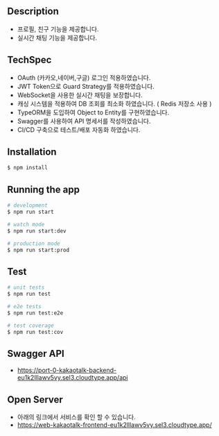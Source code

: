 ## Description
- 프로필, 친구 기능을 제공합니다.
- 실시간 채팅 기능을 제공합니다.

## TechSpec
- OAuth (카카오,네이버,구글) 로그인 적용하였습니다.
- JWT Token으로 Guard Strategy를 적용하였습니다.
- WebSocket을 사용한 실시간 채팅을 보장합니다.
- 캐싱 시스템을 적용하여 DB 조회를 최소화 하였습니다. ( Redis 저장소 사용 )
- TypeORM을 도입하여 Object to Entity를 구현하였습니다.
- Swagger를 사용하여 API 명세서를 작성하였습니다.
- CI/CD 구축으로 테스트/배포 자동화 하였습니다.

## Installation

```bash
$ npm install
```

## Running the app

```bash
# development
$ npm run start

# watch mode
$ npm run start:dev

# production mode
$ npm run start:prod
```

## Test

```bash
# unit tests
$ npm run test

# e2e tests
$ npm run test:e2e

# test coverage
$ npm run test:cov
```

## Swagger API
- https://port-0-kakaotalk-backend-eu1k2lllawv5vy.sel3.cloudtype.app/api

## Open Server
- 아래의 링크에서 서비스를 확인 할 수 있습니다.
- https://web-kakaotalk-frontend-eu1k2lllawv5vy.sel3.cloudtype.app/

